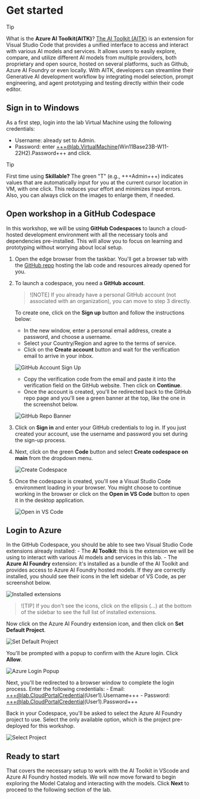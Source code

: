 # Get started

> [!TIP]
> What is the **Azure AI Toolkit(AITK)**? [The AI Toolkit (AITK)](https://code.visualstudio.com/docs/intelligentapps/overview) is an extension for Visual Studio Code that provides a unified interface to access and interact with various AI models and services. It allows users to easily explore, compare, and utilize different AI models from multiple providers, both proprietary and open source, hosted on several platforms, such as Github, Azure AI Foundry or even locally. With AITK, developers can streamline their Generative AI development workflow by integrating model selection, prompt engineering, and agent prototyping and testing directly within their code editor.

## Sign in to Windows

As a first step, login into the lab Virtual Machine using the following credentials:
- Username: already set to Admin.
- Password: enter +++@lab.VirtualMachine(Win11Base23B-W11-22H2).Password+++ and click.

> [!TIP]
>  First time using **Skillable?** The green "T" (e.g., +++Admin+++) indicates values that are automatically input for you at the current cursor location in VM, with one click. This reduces your effort and minimizes input errors.
> Also, you can always click on the images to enlarge them, if needed.

## Open workshop in a GitHub Codespace

In this workshop, we will be using **GitHub Codespaces** to launch a cloud-hosted development environment with all the necessary tools and dependencies pre-installed. This will allow you to focus on learning and prototyping without worrying about local setup.

1. Open the edge browser from the taskbar. You'll get a browser tab with the [GitHub repo](https://aka.ms/msignite25-lab512) hosting the lab code and resources already opened for you. 

2. To launch a codespace, you need a **GitHub account**. 

    > ![NOTE]
    > If you already have a personal GitHub account (not associated with an organization), you can move to step 3 directly.

    To create one, click on the **Sign up** button and follow the instructions below:
    - In the new window, enter a personal email address, create a password, and choose a username.
    - Select your Country/Region and agree to the terms of service.
    - Click on the **Create account** button and wait for the verification email to arrive in your inbox.

    ![GitHub Account Sign Up](../../img/github_signup.png)

    - Copy the verification code from the email and paste it into the verification field on the GitHub website. Then click on **Continue**.
    - Once the account is created, you'll be redirected back to the GitHub repo page and you'll see a green banner at the top, like the one in the screenshot below.

    ![GitHub Repo Banner](../../img/github_repo_banner.png)

3. Click on **Sign in** and enter your GitHub credentials to log in. If you just created your account, use the username and password you set during the sign-up process.

4. Next, click on the green **Code** button and select **Create codespace on main** from the dropdown menu.

    ![Create Codespace](../../img/create_codespace.png)

5. Once the codespace is created, you'll see a Visual Studio Code environment loading in your browser. You might choose to continue working in the browser or click on the **Open in VS Code** button to open it in the desktop application.

    ![Open in VS Code](../../img/open_in_vscode.png)

## Login to Azure 

In the GitHub Codespace, you should be able to see two Visual Studio Code extensions already installed: 
    - The **AI Toolkit**: this is the extension we will be using to interact with various AI models and services in this lab.
    - The **Azure AI Foundry** extension: it's installed as a bundle of the AI Toolkit and provides access to Azure AI Foundry hosted models. 
If they are correctly installed, you should see their icons in the left sidebar of VS Code, as per screenshot below.

![Installed extensions](../../img/installed_extensions.png)

>![TIP]
> If you don't see the icons, click on the ellipsis (...) at the bottom of the sidebar to see the full list of installed extensions. 

Now click on the Azure AI Foundry extension icon, and then click on **Set Default Project**.

![Set Default Project](../../img/set_default_project.png)

You'll be prompted with a popup to confirm with the Azure login. Click **Allow**.

![Azure Login Popup](../../img/azure_login_popup.png)

Next, you'll be redirected to a browser window to complete the login process. Enter the following credentials:
    -  Email: +++@lab.CloudPortalCredential(User1).Username+++
    -  Password: +++@lab.CloudPortalCredential(User1).Password+++

Back in your Codespace, you'll be asked to select the Azure AI Foundry project to use. Select the only available option, which is the project pre-deployed for this workshop.

![Select Project](../../img/select_project.png)

## Ready to start

That covers the necessary setup to work with the AI Toolkit in VScode and Azure AI Foundry hosted models. We will now move forward to begin exploring the Model Catalog and interacting with the models.
Click **Next** to proceed to the following section of the lab.